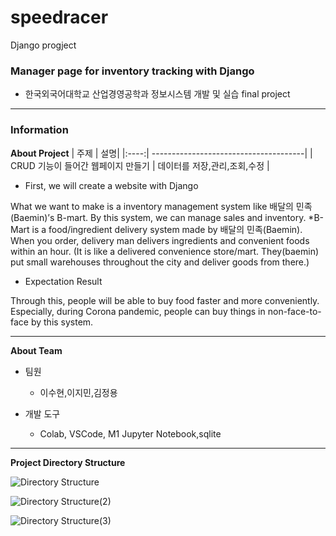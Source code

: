# speedracer
Django progject

<h3>Manager page for inventory tracking with Django</h3>

- 한국외국어대학교 산업경영공학과 정보시스템 개발 및 실습 final project

---

<h3>Information</h3>

**About Project**
| 주제 | 설명|
|:----:| --------------------------------------|
| CRUD 기능이 들어간 웹페이지 만들기 | 데이터를 저장,관리,조회,수정  |

- First, we will create a website with Django

What we want to make is a inventory management system like 배달의 민족(Baemin)’s B-mart.
By this system, we can manage sales and inventory.
*B-Mart is a food/ingredient delivery system made by 배달의 민족(Baemin). When you order, delivery man delivers ingredients and convenient foods within an hour. (It is like a delivered convenience store/mart. They(baemin) put small warehouses throughout the city and deliver goods from there.) 

- Expectation Result

Through this, people will be able to buy food faster and more conveniently.  
Especially, during Corona pandemic, people can buy things in non-face-to-face by this system.

---

**About Team**

- 팀원

  - 이수현,이지민,김정용

- 개발 도구

  - Colab, VSCode, M1 Jupyter Notebook,sqlite

---

**Project Directory Structure**

![Directory Structure](https://user-images.githubusercontent.com/74871527/186554981-2f0d7b3a-0a6f-4e01-af41-68f2e473df56.png)

![Directory Structure(2)](https://user-images.githubusercontent.com/74871527/186555123-7a5691a5-ade5-4fc4-83c6-4369f7bbe2f3.png)

![Directory Structure(3)](https://user-images.githubusercontent.com/74871527/186555211-6bd3d2cc-8408-4e05-8c90-4f502c3510c0.png)

